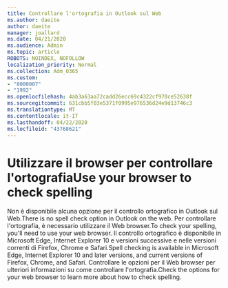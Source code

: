 ```yaml
---
title: Controllare l'ortografia in Outlook sul Web
ms.author: daeite
author: daeite
manager: joallard
ms.date: 04/21/2020
ms.audience: Admin
ms.topic: article
ROBOTS: NOINDEX, NOFOLLOW
localization_priority: Normal
ms.collection: Adm_O365
ms.custom:
- "8000007"
- "1992"
ms.openlocfilehash: 4ab3a63aa72cadd26ecc69c4322cf970ce52638f
ms.sourcegitcommit: 631cbb5f03e5371f0995e976536d24e9d13746c3
ms.translationtype: MT
ms.contentlocale: it-IT
ms.lasthandoff: 04/22/2020
ms.locfileid: "43768621"
---
```

# <a name="use-your-browser-to-check-spelling"></a><span data-ttu-id="44a57-102">Utilizzare il browser per controllare l'ortografia</span><span class="sxs-lookup"><span data-stu-id="44a57-102">Use your browser to check spelling</span></span>

<span data-ttu-id="44a57-103">Non è disponibile alcuna opzione per il controllo ortografico in Outlook sul Web.</span><span class="sxs-lookup"><span data-stu-id="44a57-103">There is no spell check option in Outlook on the web.</span></span> <span data-ttu-id="44a57-104">Per controllare l'ortografia, è necessario utilizzare il Web browser.</span><span class="sxs-lookup"><span data-stu-id="44a57-104">To check your spelling, you'll need to use your web browser.</span></span> <span data-ttu-id="44a57-105">Il controllo ortografico è disponibile in Microsoft Edge, Internet Explorer 10 e versioni successive e nelle versioni correnti di Firefox, Chrome e Safari.</span><span class="sxs-lookup"><span data-stu-id="44a57-105">Spell checking is available in Microsoft Edge, Internet Explorer 10 and later versions, and current versions of Firefox, Chrome, and Safari.</span></span> <span data-ttu-id="44a57-106">Controllare le opzioni per il Web browser per ulteriori informazioni su come controllare l'ortografia.</span><span class="sxs-lookup"><span data-stu-id="44a57-106">Check the options for your web browser to learn more about how to check spelling.</span></span>